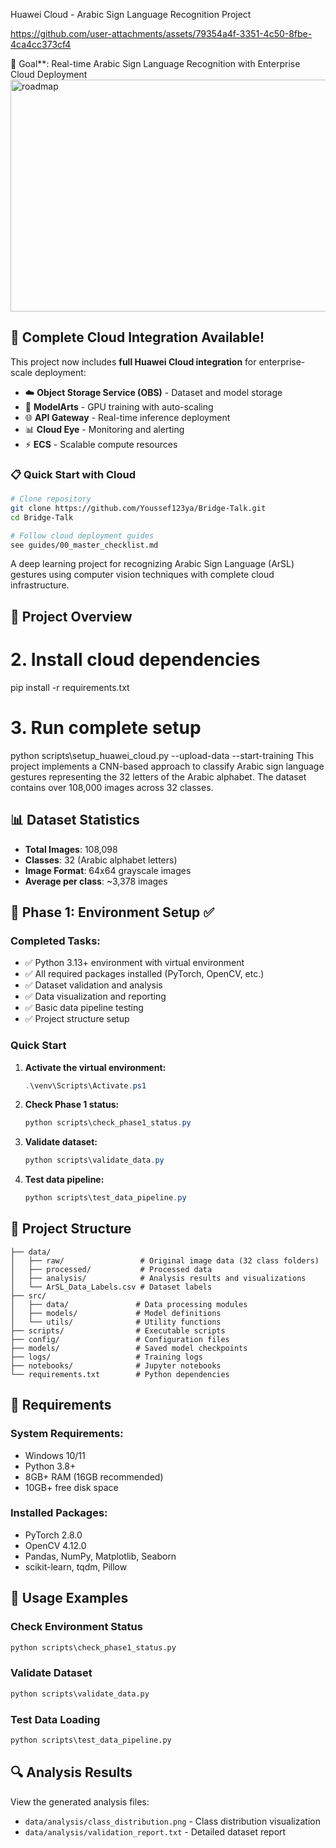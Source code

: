 Huawei Cloud - Arabic Sign Language Recognition Project




https://github.com/user-attachments/assets/79354a4f-3351-4c50-8fbe-4ca4cc373cf4




🎯 Goal**: Real-time Arabic Sign Language Recognition with Enterprise Cloud Deployment
<img width="1338" height="371" alt="roadmap" src="https://github.com/user-attachments/assets/16f045d0-aba6-4b28-9cbd-34f4c7cc50c2" />

## 🚀 **Complete Cloud Integration Available!**

This project now includes **full Huawei Cloud integration** for enterprise-scale deployment:

- ☁️ **Object Storage Service (OBS)** - Dataset and model storage
- 🤖 **ModelArts** - GPU training with auto-scaling  
- 🌐 **API Gateway** - Real-time inference deployment
- 📊 **Cloud Eye** - Monitoring and alerting
- ⚡ **ECS** - Scalable compute resources

### 📋 **Quick Start with Cloud**
```bash
# Clone repository
git clone https://github.com/Youssef123ya/Bridge-Talk.git
cd Bridge-Talk

# Follow cloud deployment guides
see guides/00_master_checklist.md
```

A deep learning project for recognizing Arabic Sign Language (ArSL) gestures using computer vision techniques with complete cloud infrastructure.

## 🎯 Project Overview

# 2. Install cloud dependencies
pip install -r requirements.txt

# 3. Run complete setup
python scripts\setup_huawei_cloud.py --upload-data --start-training
This project implements a CNN-based approach to classify Arabic sign language gestures representing the 32 letters of the Arabic alphabet. The dataset contains over 108,000 images across 32 classes.

## 📊 Dataset Statistics

- **Total Images**: 108,098
- **Classes**: 32 (Arabic alphabet letters)
- **Image Format**: 64x64 grayscale images
- **Average per class**: ~3,378 images

## 🚀 Phase 1: Environment Setup ✅

### Completed Tasks:
- ✅ Python 3.13+ environment with virtual environment
- ✅ All required packages installed (PyTorch, OpenCV, etc.)
- ✅ Dataset validation and analysis
- ✅ Data visualization and reporting
- ✅ Basic data pipeline testing
- ✅ Project structure setup

### Quick Start

1. **Activate the virtual environment:**
   ```powershell
   .\venv\Scripts\Activate.ps1
   ```

2. **Check Phase 1 status:**
   ```powershell
   python scripts\check_phase1_status.py
   ```

3. **Validate dataset:**
   ```powershell
   python scripts\validate_data.py
   ```

4. **Test data pipeline:**
   ```powershell
   python scripts\test_data_pipeline.py
   ```

## 📁 Project Structure

```
├── data/
│   ├── raw/                 # Original image data (32 class folders)
│   ├── processed/           # Processed data
│   ├── analysis/            # Analysis results and visualizations
│   └── ArSL_Data_Labels.csv # Dataset labels
├── src/
│   ├── data/               # Data processing modules
│   ├── models/             # Model definitions
│   └── utils/              # Utility functions
├── scripts/                # Executable scripts
├── config/                 # Configuration files
├── models/                 # Saved model checkpoints
├── logs/                   # Training logs
├── notebooks/              # Jupyter notebooks
└── requirements.txt        # Python dependencies
```

## 🔧 Requirements

### System Requirements:
- Windows 10/11
- Python 3.8+
- 8GB+ RAM (16GB recommended)
- 10GB+ free disk space

### Installed Packages:
- PyTorch 2.8.0
- OpenCV 4.12.0
- Pandas, NumPy, Matplotlib, Seaborn
- scikit-learn, tqdm, Pillow

## 📝 Usage Examples

### Check Environment Status
```python
python scripts\check_phase1_status.py
```

### Validate Dataset
```python
python scripts\validate_data.py
```

### Test Data Loading
```python
python scripts\test_data_pipeline.py
```

## 🔍 Analysis Results

View the generated analysis files:
- `data/analysis/class_distribution.png` - Class distribution visualization
- `data/analysis/validation_report.txt` - Detailed dataset report

